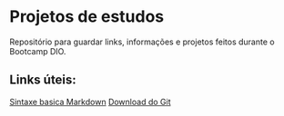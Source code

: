 # Projetos de estudos
Repositório para guardar links, informações e projetos feitos durante o Bootcamp DIO.

## Links úteis:
[Sintaxe basica Markdown](https://www.markdownguide.org/basic-syntax/)
[Download do Git](https://git-scm.com/downloads)
